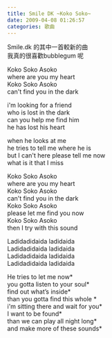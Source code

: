 ```yaml
---
title: Smile DK ~Koko Soko~
date: 2009-04-08 01:26:57
categories: 歌曲
---
```


  
  
  
Smile.dk 的其中一首較新的曲  
我真的很喜歡bubblegum 呢  
  
<span style="font-size: 14px;">Koko Soko Asoko  
where are you my heart  
Koko Soko Asoko  
can't find you in the dark  
  
i'm looking for a friend  
who is lost in the dark  
can you help me find him  
he has lost his heart  
  
when he looks at me  
he tries to tell me where he is  
but I can't here please tell me now  
what is it that I miss  
  
Koko Soko Asoko  
where are you my heart  
Koko Soko Asoko  
can't find you in the dark  
Koko Soko Asoko  
please let me find you now  
Koko Soko Asoko  
then I try with this sound  
  
Ladidadidaida ladidaida  
Ladidadidaida ladidaida  
Ladidadidaida ladidaida  
Ladidadidaida ladidaida  
  
He tries to let me now\*  
you gotta listen to your soul\*  
find out what’s inside\*  
than you gotta find this whole \*  
i'm sitting there and wait for you\*  
I want to be found\*  
than we can play all night long\*  
and make more of these sounds\*</span>  